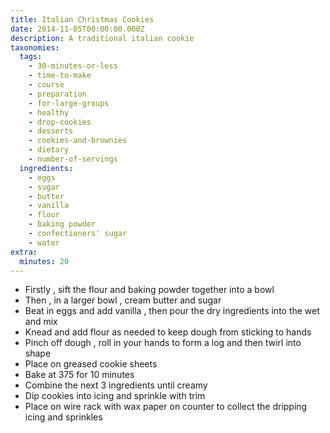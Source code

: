 ```yaml
---
title: Italian Christmas Cookies
date: 2014-11-05T00:00:00.000Z
description: A traditional italian cookie
taxonomies:
  tags:
    - 30-minutes-or-less
    - time-to-make
    - course
    - preparation
    - for-large-groups
    - healthy
    - drop-cookies
    - desserts
    - cookies-and-brownies
    - dietary
    - number-of-servings
  ingredients:
    - eggs
    - sugar
    - butter
    - vanilla
    - flour
    - baking powder
    - confectioners' sugar
    - water
extra:
  minutes: 20
---
```

 - Firstly , sift the flour and baking powder together into a bowl
 - Then , in a larger bowl , cream butter and sugar
 - Beat in eggs and add vanilla , then pour the dry ingredients into the wet and mix
 - Knead and add flour as needed to keep dough from sticking to hands
 - Pinch off dough , roll in your hands to form a log and then twirl into shape
 - Place on greased cookie sheets
 - Bake at 375 for 10 minutes
 - Combine the next 3 ingredients until creamy
 - Dip cookies into icing and sprinkle with trim
 - Place on wire rack with wax paper on counter to collect the dripping icing and sprinkles
